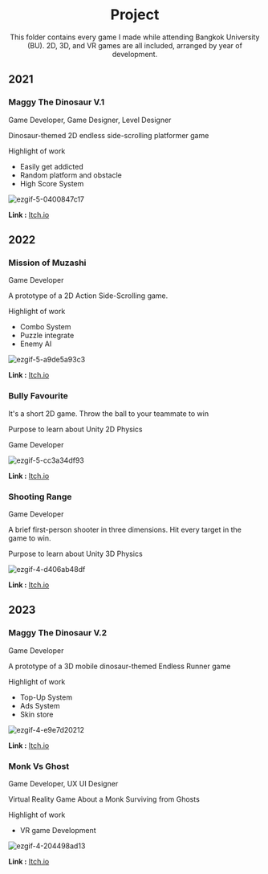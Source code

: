 <div align="center">
  <h1>Project</h1>
</div>
<div align="center">
This folder contains every game I made while attending Bangkok University (BU). 2D, 3D, and VR games are all included, arranged by year of development.
</div>

## 2021

### Maggy The Dinosaur V.1

Game Developer, Game Designer, Level Designer

Dinosaur-themed 2D endless side-scrolling platformer game

Highlight of work
- Easily get addicted
- Random platform and obstacle
- High Score System

![ezgif-5-0400847c17](https://github.com/SuNnY54569/Portfolio/assets/87000150/07f5f916-4ad0-4c22-9f18-18ffe044169d)

__Link :__ [Itch.io](https://sunny54569.itch.io/maggy-the-dinosaur-v1)

## 2022

### Mission of Muzashi

Game Developer

A prototype of a 2D Action Side-Scrolling game.

Highlight of work
- Combo System
- Puzzle integrate
- Enemy AI

![ezgif-5-a9de5a93c3](https://github.com/SuNnY54569/Portfolio/assets/87000150/57bf5546-5c5f-44a4-b8d6-4c65dc03b92e)

__Link :__ [Itch.io](https://sunny54569.itch.io/mission-of-muzashi)

### Bully Favourite

It's a short 2D game. Throw the ball to your teammate to win

Purpose to learn about Unity 2D Physics

Game Developer

![ezgif-5-cc3a34df93](https://github.com/SuNnY54569/Portfolio/assets/87000150/e2a05eef-94c2-4db2-8c67-b4b5d85c2342)

__Link :__ [Itch.io](https://sunny54569.itch.io/bully-favourite)

### Shooting Range

Game Developer

A brief first-person shooter in three dimensions. Hit every target in the game to win.

Purpose to learn about Unity 3D Physics

![ezgif-4-d406ab48df](https://github.com/SuNnY54569/Portfolio/assets/87000150/9ce943e8-bb9b-40b8-9eb2-6bfa14941829)

__Link :__ [Itch.io](https://sunny54569.itch.io/shooting-range)

## 2023

### Maggy The Dinosaur V.2

Game Developer

A prototype of a 3D mobile dinosaur-themed Endless Runner game

Highlight of work
- Top-Up System
- Ads System
- Skin store

![ezgif-4-e9e7d20212](https://github.com/SuNnY54569/Portfolio/assets/87000150/3e038d8b-536e-4216-9016-399ad9ac2be1)

__Link :__ [Itch.io](https://sunny54569.itch.io/maggy-the-dinosaur-v2)

### Monk Vs Ghost

Game Developer, UX UI Designer

Virtual Reality Game About a Monk Surviving from Ghosts 

Highlight of work
- VR game Development

![ezgif-4-204498ad13](https://github.com/SuNnY54569/Portfolio/assets/87000150/215257e7-d1f1-4650-a069-fe8e5b49d7b6)

__Link :__ [Itch.io](https://sunny54569.itch.io/maggy-the-dinosaur-v2)





